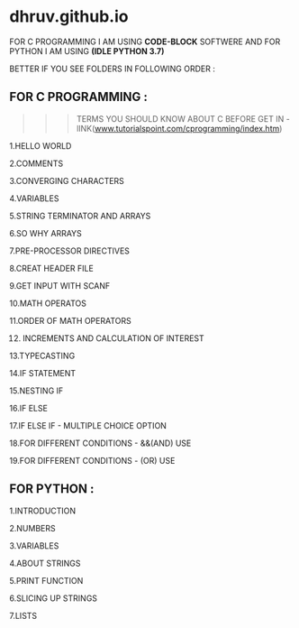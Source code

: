 # dhruv.github.io

FOR C PROGRAMMING I AM USING **CODE-BLOCK** SOFTWERE AND FOR PYTHON I AM USING **(IDLE PYTHON 3.7)** 

BETTER IF YOU SEE FOLDERS IN FOLLOWING ORDER :

FOR C PROGRAMMING :
---
 >>> TERMS YOU SHOULD KNOW ABOUT C BEFORE GET IN - lINK(www.tutorialspoint.com/cprogramming/index.htm)

1.HELLO WORLD

2.COMMENTS

3.CONVERGING CHARACTERS

4.VARIABLES

5.STRING TERMINATOR AND ARRAYS

6.SO WHY ARRAYS

7.PRE-PROCESSOR DIRECTIVES

8.CREAT HEADER FILE

9.GET INPUT WITH SCANF

10.MATH OPERATOS

11.ORDER OF MATH OPERATORS

12. INCREMENTS AND CALCULATION OF INTEREST

13.TYPECASTING

14.IF STATEMENT

15.NESTING IF

16.IF ELSE

17.IF ELSE IF - MULTIPLE CHOICE OPTION

18.FOR DIFFERENT CONDITIONS -  &&(AND) USE

19.FOR DIFFERENT CONDITIONS - (OR) USE

FOR PYTHON :
---
1.INTRODUCTION

2.NUMBERS

3.VARIABLES

4.ABOUT STRINGS

5.PRINT FUNCTION

6.SLICING UP STRINGS

7.LISTS
